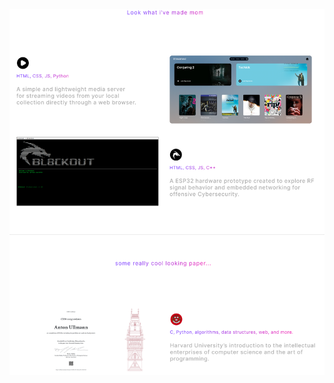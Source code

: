 
<img src="https://raw.githubusercontent.com/8nt0n/8nt0n/070ba4a8af73f2377ebd6814361f09e52c7a816a/desc.svg" style="vertical-align:middle;"/>
      
